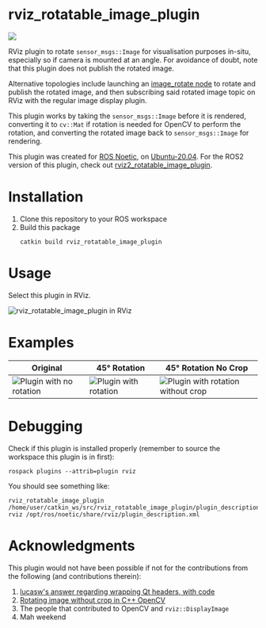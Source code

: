 # rviz_rotatable_image_plugin

[![](https://github.com/LKSeng/rviz_rotatable_image_plugin/actions/workflows/ci.yml/badge.svg?branch=main)](https://github.com/LKSeng/rviz_rotatable_image_plugin/actions)

RViz plugin to rotate `sensor_msgs::Image` for visualisation purposes in-situ, especially so if camera is mounted at an angle. For avoidance of doubt, note that this plugin does not publish the rotated image.

Alternative topologies include launching an [image_rotate node](https://wiki.ros.org/image_rotate) to rotate and publish the rotated image, and then subscribing said rotated image topic on RViz with the regular image display plugin.

This plugin works by taking the `sensor_msgs::Image` before it is rendered, converting it to `cv::Mat` if rotation is needed for OpenCV to perform the rotation, and converting the rotated image back to `sensor_msgs::Image` for rendering.

This plugin was created for [ROS Noetic](https://wiki.ros.org/noetic), on [Ubuntu-20.04](https://releases.ubuntu.com/20.04/). For the ROS2 version of this plugin, check out [rviz2_rotatable_image_plugin](https://github.com/LKSeng/rviz2_rotatable_image_plugin).

# Installation

1. Clone this repository to your ROS workspace
2. Build this package
    ```shell
    catkin build rviz_rotatable_image_plugin
    ```

# Usage

Select this plugin in RViz.

![rviz_rotatable_image_plugin in RViz](images/select_plugin.png "Plugin appears as ImageRotated under namespace rviz_rotatable_image_plugin in RViz")

# Examples

| Original | 45° Rotation | 45° Rotation No Crop |
| ----------- | ----------- | ----------- |
| ![Plugin with no rotation](images/original.png "No rotation") | ![Plugin with rotation](images/rotate_crop.png "Rotated image") | ![Plugin with rotation without crop](images/rotate_no_crop.png "Rotated image without crop option") |

# Debugging

Check if this plugin is installed properly (remember to source the workspace this plugin is in first):

```shell
rospack plugins --attrib=plugin rviz
```

You should see something like:
```shell
rviz_rotatable_image_plugin /home/user/catkin_ws/src/rviz_rotatable_image_plugin/plugin_description.xml
rviz /opt/ros/noetic/share/rviz/plugin_description.xml
```

# Acknowledgments

This plugin would not have been possible if not for the contributions from the following (and contributions therein):

1. [lucasw's answer regarding wrapping Qt headers, with code](https://answers.ros.org/question/206363/rqt-plugin-undefined-symbol/?answer=232435#post-id-232435)
2. [Rotating image without crop in C++ OpenCV](https://stackoverflow.com/a/24352524)
3. The people that contributed to OpenCV and `rviz::DisplayImage`
4. Mah weekend
